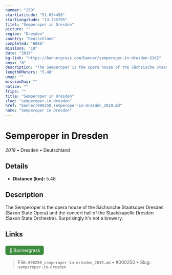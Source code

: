 ```yaml
---
nummer: "250"
startLatitude: "51.054458"
startLongitude: "13.735795"
titel: "Semperoper in Dresden"
picture: ""
region: "Dresden"
country: "Deutschland"
completed: "6066"
missions: "18"
date: "2019"
bg-link: "https://bannergress.com/banner/semperoper-in-dresden-53d2"
onyx: "0"
description: "The Semperoper is the opera house of the Sächsische Staatsoper Dresden (Saxon State Opera) and the concert hall of the Staatskapelle Dresden (Saxon State Orchestra). Surprisingly it's not a brewery."
lengthKMeters: "5,48"
umap: ""
missionDay: ""
notice: ""
Trips: ""
title: "Semperoper in Dresden"
slug: "semperoper-in-dresden"
href: "banner/000250_semperoper-in-dresden_2019.md"
name: "Semperoper in Dresden"
---
```

# Semperoper in Dresden

*2019* • Dresden • Deutschland





## Details
- **Distance (km):** 5.48






## Description
The Semperoper is the opera house of the Sächsische Staatsoper Dresden (Saxon State Opera) and the concert hall of the Staatskapelle Dresden (Saxon State Orchestra). Surprisingly it's not a brewery.



## Links
<a href="https://bannergress.com/banner/semperoper-in-dresden-53d2" style="display:inline-block;margin:6px 8px 0 0;padding:6px 12px;background:#3c8b3c;color:#fff;text-decoration:none;border-radius:6px;">🔗 Bannergress</a>




> File: `000250_semperoper-in-dresden_2019.md` • #000250 • Slug: `semperoper-in-dresden`
